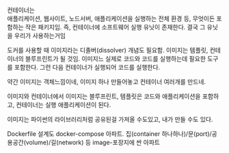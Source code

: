 컨테이너는  
애플리케이션, 웹사이트, 노드서버, 애플리케이션을 실행하는 전체 환경 등, 무엇이든 포함하는 작은 패키지임.
즉, 컨테이너에 소프트웨어 실행 유닛이 존재한다.
결국 그 유닛을 우리가 사용하는거임

도커를 사용할 때 이미지라는 디졸버(dissolver) 개념도 필요함.
이미지는 템플릿, 컨테이너의 블루프린트가 될 것임.
이미지느 실제로 코드와 코드를 실행하는데 필요한 도구를 포함한다.
그런 다음 컨테이너가 실행되어 코드를 실행한다.

약간 이미지는 객체느낌이네,
이미지 하나 만들어놓고 컨테이너 여러개를 만드네.

이미지와 컨테이너에서
이미지는 블루프린트,
템플릿은 코드와 애플리케이션을 포함하고,
컨테이너는 실행 애플리케이션이 된다.

이미지는 파이썬의 라이브러리처럼 공유된걸 가져올 수도있고, 내가 만들 수도 있다.

Dockerfile 설계도 
docker-compose 아파트. 
집(container 하나하나)/문(port)/공용공간(volume)/길(network) 등
image-포장지에 싼 아파트